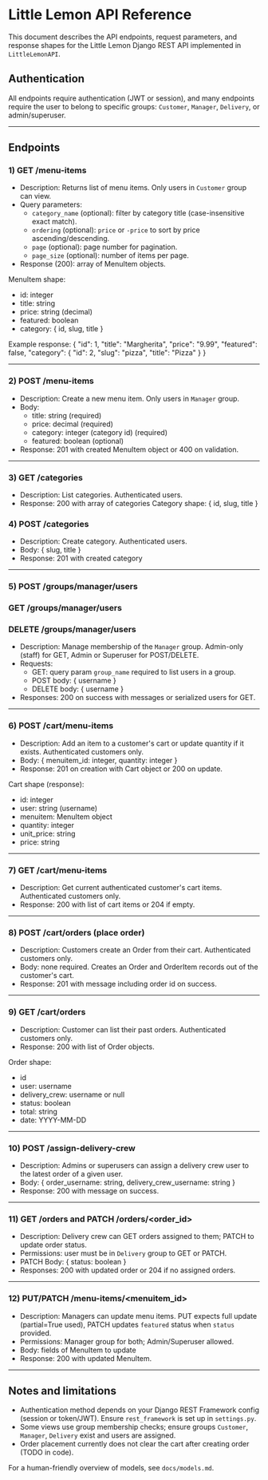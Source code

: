 # Little Lemon API Reference

This document describes the API endpoints, request parameters, and response shapes for the Little Lemon Django REST API implemented in `LittleLemonAPI`.

## Authentication
All endpoints require authentication (JWT or session), and many endpoints require the user to belong to specific groups: `Customer`, `Manager`, `Delivery`, or admin/superuser.

---

## Endpoints

### 1) GET /menu-items
- Description: Returns list of menu items. Only users in `Customer` group can view.
- Query parameters:
  - `category_name` (optional): filter by category title (case-insensitive exact match).
  - `ordering` (optional): `price` or `-price` to sort by price ascending/descending.
  - `page` (optional): page number for pagination.
  - `page_size` (optional): number of items per page.
- Response (200): array of MenuItem objects.

MenuItem shape:
- id: integer
- title: string
- price: string (decimal)
- featured: boolean
- category: { id, slug, title }

Example response:
{
  "id": 1,
  "title": "Margherita",
  "price": "9.99",
  "featured": false,
  "category": { "id": 2, "slug": "pizza", "title": "Pizza" }
}

---

### 2) POST /menu-items
- Description: Create a new menu item. Only users in `Manager` group.
- Body:
  - title: string (required)
  - price: decimal (required)
  - category: integer (category id) (required)
  - featured: boolean (optional)
- Response: 201 with created MenuItem object or 400 on validation.

---

### 3) GET /categories
- Description: List categories. Authenticated users.
- Response: 200 with array of categories
Category shape: { id, slug, title }

### 4) POST /categories
- Description: Create category. Authenticated users.
- Body: { slug, title }
- Response: 201 with created category

---

### 5) POST /groups/manager/users
### GET /groups/manager/users
### DELETE /groups/manager/users
- Description: Manage membership of the `Manager` group. Admin-only (staff) for GET, Admin or Superuser for POST/DELETE.
- Requests:
  - GET: query param `group_name` required to list users in a group.
  - POST body: { username }
  - DELETE body: { username }
- Responses: 200 on success with messages or serialized users for GET.

---

### 6) POST /cart/menu-items
- Description: Add an item to a customer's cart or update quantity if it exists. Authenticated customers only.
- Body: { menuitem_id: integer, quantity: integer }
- Response: 201 on creation with Cart object or 200 on update.

Cart shape (response):
- id: integer
- user: string (username)
- menuitem: MenuItem object
- quantity: integer
- unit_price: string
- price: string

---

### 7) GET /cart/menu-items
- Description: Get current authenticated customer's cart items. Authenticated customers only.
- Response: 200 with list of cart items or 204 if empty.

---

### 8) POST /cart/orders (place order)
- Description: Customers create an Order from their cart. Authenticated customers only.
- Body: none required. Creates an Order and OrderItem records out of the customer's cart.
- Response: 201 with message including order id on success.

---

### 9) GET /cart/orders
- Description: Customer can list their past orders. Authenticated customers only.
- Response: 200 with list of Order objects.

Order shape:
- id
- user: username
- delivery_crew: username or null
- status: boolean
- total: string
- date: YYYY-MM-DD

---

### 10) POST /assign-delivery-crew
- Description: Admins or superusers can assign a delivery crew user to the latest order of a given user.
- Body: { order_username: string, delivery_crew_username: string }
- Response: 200 with message on success.

---

### 11) GET /orders and PATCH /orders/<order_id>
- Description: Delivery crew can GET orders assigned to them; PATCH to update order status.
- Permissions: user must be in `Delivery` group to GET or PATCH.
- PATCH Body: { status: boolean }
- Responses: 200 with updated order or 204 if no assigned orders.

---

### 12) PUT/PATCH /menu-items/<menuitem_id>
- Description: Managers can update menu items. PUT expects full update (partial=True used), PATCH updates `featured` status when `status` provided.
- Permissions: Manager group for both; Admin/Superuser allowed.
- Body: fields of MenuItem to update
- Response: 200 with updated MenuItem.

---

## Notes and limitations
- Authentication method depends on your Django REST Framework config (session or token/JWT). Ensure `rest_framework` is set up in `settings.py`.
- Some views use group membership checks; ensure groups `Customer`, `Manager`, `Delivery` exist and users are assigned.
- Order placement currently does not clear the cart after creating order (TODO in code).


For a human-friendly overview of models, see `docs/models.md`.

